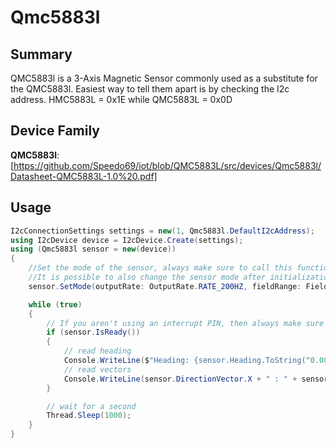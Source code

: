 ﻿# Qmc5883l

## Summary
QMC5883l is a 3-Axis Magnetic Sensor commonly used as a substitute for the QMC5883l. Easiest way to tell them apart is by checking the I2c address. HMC5883L = 0x1E while QMC5883L = 0x0D

## Device Family
**QMC5883l**: [https://github.com/Speedo69/iot/blob/QMC5883L/src/devices/Qmc5883l/Datasheet-QMC5883L-1.0%20.pdf]

## Usage
```cs
I2cConnectionSettings settings = new(1, Qmc5883l.DefaultI2cAddress);
using I2cDevice device = I2cDevice.Create(settings);
using (Qmc5883l sensor = new(device))
{
    //Set the mode of the sensor, always make sure to call this function before using anything else.
    //It is possible to also change the sensor mode after initialization. (Ex. Set the mode to STAND_BY to save power)
    sensor.SetMode(outputRate: OutputRate.RATE_200HZ, fieldRange: FieldRange.GAUSS_8, oversampling: Oversampling.OS256);

    while (true)
    {
        // If you aren't using an interrupt PIN, then always make sure that the data is ready.
        if (sensor.IsReady())
        {
            // read heading
            Console.WriteLine($"Heading: {sensor.Heading.ToString("0.00")} °");
            // read vectors
            Console.WriteLine(sensor.DirectionVector.X + " : " + sensor.DirectionVector.Y + " : " + sensor.DirectionVector.Z);
        }

        // wait for a second
        Thread.Sleep(1000);
    }
}
```

